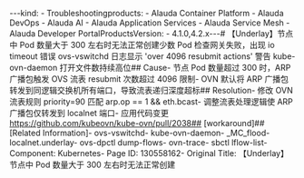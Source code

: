 ---kind:   - Troubleshootingproducts:    - Alauda Container Platform   - Alauda DevOps   - Alauda AI   - Alauda Application Services   - Alauda Service Mesh   - Alauda Developer PortalProductsVersion:   - 4.1.0,4.2.x---<!-- A type of document that involves encountering a fault, diag...it, performing root cause analysis, and providing solutions. --># 【Underlay】节点中 Pod 数量大于 300 左右时无法正常创建少数 Pod 检查网关失败，出现 io timeout 错误 ovs-vswitchd 日志显示 'over 4096 resubmit actions' 警告 kube-ovn-daemon 打开文件数持续高位## Cause- 节点 Pod 数量超过 300 时，ARP 广播包触发 OVS 流表 resubmit 次数超过 4096 限制- OVN 默认将 ARP 广播包转发到同逻辑交换机所有端口，导致流表递归深度超标## Resolution- 修改 OVN 流表规则 priority=90 匹配 arp.op == 1 && eth.bcast- 调整流表处理逻辑使 ARP 广播包仅转发到 localnet 端口- 应用代码变更 https://github.com/kubeovn/kube-ovn/pull/2038## [workaround]## [Related Information]- ovs-vswitchd- kube-ovn-daemon- _MC_flood- localnet.underlay- ovs-dpctl dump-flows- ovn-trace- sbctl lflow-list- Component: Kubernetes- Page ID: 130558162- Original Title: 【Underlay】节点中 Pod 数量大于 300 左右时无法正常创建